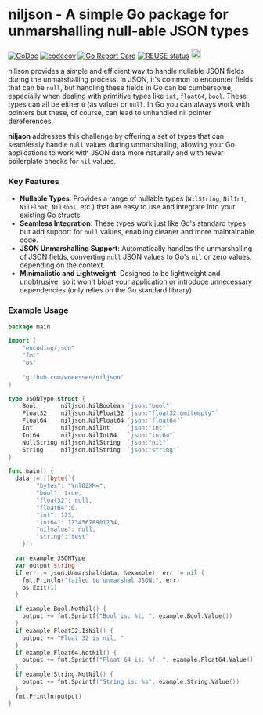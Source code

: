 <!--
SPDX-FileCopyrightText: 2024 Winni Neessen <wn@neessen.dev>

SPDX-License-Identifier: CC0-1.0
-->

# niljson - A simple Go package for unmarshalling null-able JSON types

[![GoDoc](https://godoc.org/github.com/wneessen/niljson?status.svg)](https://pkg.go.dev/github.com/wneessen/niljson)
[![codecov](https://codecov.io/gh/wneessen/niljson/branch/main/graph/badge.svg?token=W4QI1RMR4L)](https://codecov.io/gh/wneessen/niljson)
[![Go Report Card](https://goreportcard.com/badge/github.com/wneessen/niljson)](https://goreportcard.com/report/github.com/wneessen/niljson)
[![REUSE status](https://api.reuse.software/badge/github.com/wneessen/niljson)](https://api.reuse.software/info/github.com/wneessen/niljson)
<a href="https://ko-fi.com/D1D24V9IX"><img src="https://uploads-ssl.webflow.com/5c14e387dab576fe667689cf/5cbed8a4ae2b88347c06c923_BuyMeACoffee_blue.png" height="20" alt="buy ma a coffee"></a>

niljson provides a simple and efficient way to handle nullable JSON fields during the unmarshalling process. 
In JSON, it's common to encounter fields that can be `null`, but handling these fields in Go can be cumbersome, 
especially when dealing with primitive types like `int`, `float64`, `bool`. These types can all be either `0` (as value)
or `null`. In Go you can always work with pointers but these, of course, can lead to unhandled nil pointer dereferences.

**niljaon** addresses this challenge by offering a set of types that can seamlessly handle `null` values during 
unmarshalling, allowing your Go applications to work with JSON data more naturally and with fewer boilerplate 
checks for `nil` values.

### Key Features

- **Nullable Types**: Provides a range of nullable types (`NilString`, `NilInt`, `NilFloat`, `NilBool`, etc.) that 
  are easy to use and integrate into your existing Go structs.
- **Seamless Integration**: These types work just like Go's standard types but add support for `null` values, 
  enabling cleaner and more maintainable code.
- **JSON Unmarshalling Support**: Automatically handles the unmarshalling of JSON fields, converting `null` JSON 
  values to Go's `nil` or zero values, depending on the context.
- **Minimalistic and Lightweight**: Designed to be lightweight and unobtrusive, so it won't bloat your application 
  or introduce unnecessary dependencies (only relies on the Go standard library)

### Example Usage

```go
package main

import (
    "encoding/json"
    "fmt"
    "os"
    
    "github.com/wneessen/niljson"
)

type JSONType struct {
    Bool       niljson.NilBoolean `json:"bool"`
    Float32    niljson.NilFloat32 `json:"float32,omitempty"`
    Float64    niljson.NilFloat64 `json:"float64"`
    Int        niljson.NilInt     `json:"int"`
    Int64      niljson.NilInt64   `json:"int64"`
    NullString niljson.NilString  `json:"nil"`
    String     niljson.NilString  `json:"string"`
}

func main() {
  data := []byte(`{
 		"bytes": "Ynl0ZXM=",
		"bool": true,
		"float32": null,
		"float64":0,
		"int": 123,
		"int64": 12345678901234,
		"nilvalue": null,
		"string":"test"
	}`)

  var example JSONType
  var output string
  if err := json.Unmarshal(data, &example); err != nil {
    fmt.Println("failed to unmarshal JSON:", err)
    os.Exit(1)
  }

  if example.Bool.NotNil() {
    output += fmt.Sprintf("Bool is: %t, ", example.Bool.Value())
  }
  if example.Float32.IsNil() {
    output += "Float 32 is nil, "
  }
  if example.Float64.NotNil() {
    output += fmt.Sprintf("Float 64 is: %f, ", example.Float64.Value())
  }
  if example.String.NotNil() {
    output += fmt.Sprintf("String is: %s", example.String.Value())
  }
  fmt.Println(output)
}
```
